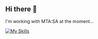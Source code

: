 ## Hi there 👋

I'm working with MTA:SA at the moment...
</br>

[![My Skills](https://skillicons.dev/icons?i=lua,c,cpp,cs,nodejs,ts,react,vue,mysql,sqlite,mongodb,firebase,git)](https://skillicons.dev)
